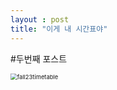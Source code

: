 ```yaml
---
layout : post 
title: "이게 내 시간표야"
---
```

#두번째 포스트

<img src="C:\Users\USER\OneDrive\문서\GitHub\seojin37.github.io\images\2023-08-27-timetable23fall\fall23timetable.png" alt="fall23timetable" style="zoom:67%;" />
